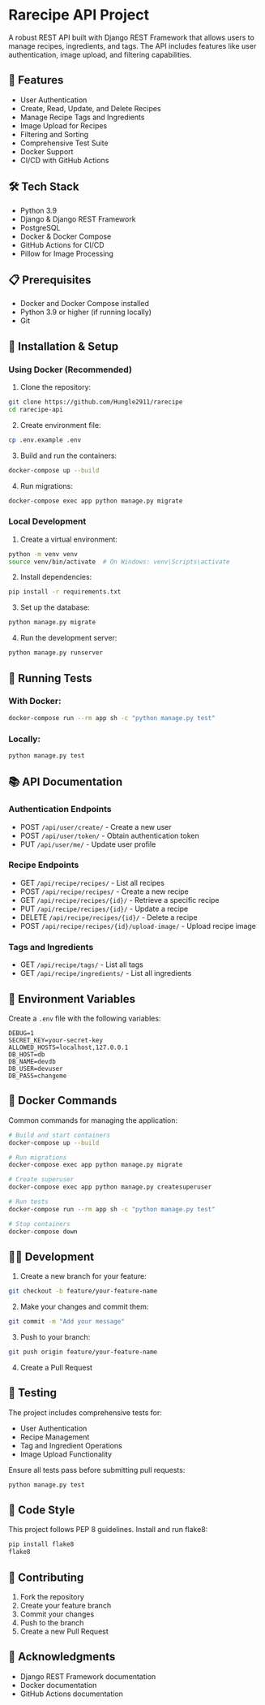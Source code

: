 # Rarecipe API Project

A robust REST API built with Django REST Framework that allows users to manage recipes, ingredients, and tags. The API includes features like user authentication, image upload, and filtering capabilities.

## 🚀 Features

- User Authentication
- Create, Read, Update, and Delete Recipes
- Manage Recipe Tags and Ingredients
- Image Upload for Recipes
- Filtering and Sorting
- Comprehensive Test Suite
- Docker Support
- CI/CD with GitHub Actions

## 🛠 Tech Stack

- Python 3.9
- Django & Django REST Framework
- PostgreSQL
- Docker & Docker Compose
- GitHub Actions for CI/CD
- Pillow for Image Processing

## 📋 Prerequisites

- Docker and Docker Compose installed
- Python 3.9 or higher (if running locally)
- Git

## 🔧 Installation & Setup

### Using Docker (Recommended)

1. Clone the repository:

```bash
git clone https://github.com/Hungle2911/rarecipe
cd rarecipe-api
```

2. Create environment file:

```bash
cp .env.example .env
```

3. Build and run the containers:

```bash
docker-compose up --build
```

4. Run migrations:

```bash
docker-compose exec app python manage.py migrate
```

### Local Development

1. Create a virtual environment:

```bash
python -m venv venv
source venv/bin/activate  # On Windows: venv\Scripts\activate
```

2. Install dependencies:

```bash
pip install -r requirements.txt
```

3. Set up the database:

```bash
python manage.py migrate
```

4. Run the development server:

```bash
python manage.py runserver
```

## 🧪 Running Tests

### With Docker:

```bash
docker-compose run --rm app sh -c "python manage.py test"
```

### Locally:

```bash
python manage.py test
```

## 📚 API Documentation

### Authentication Endpoints

- POST `/api/user/create/` - Create a new user
- POST `/api/user/token/` - Obtain authentication token
- PUT `/api/user/me/` - Update user profile

### Recipe Endpoints

- GET `/api/recipe/recipes/` - List all recipes
- POST `/api/recipe/recipes/` - Create a new recipe
- GET `/api/recipe/recipes/{id}/` - Retrieve a specific recipe
- PUT `/api/recipe/recipes/{id}/` - Update a recipe
- DELETE `/api/recipe/recipes/{id}/` - Delete a recipe
- POST `/api/recipe/recipes/{id}/upload-image/` - Upload recipe image

### Tags and Ingredients

- GET `/api/recipe/tags/` - List all tags
- GET `/api/recipe/ingredients/` - List all ingredients

## 🔐 Environment Variables

Create a `.env` file with the following variables:

```env
DEBUG=1
SECRET_KEY=your-secret-key
ALLOWED_HOSTS=localhost,127.0.0.1
DB_HOST=db
DB_NAME=devdb
DB_USER=devuser
DB_PASS=changeme
```

## 🐳 Docker Commands

Common commands for managing the application:

```bash
# Build and start containers
docker-compose up --build

# Run migrations
docker-compose exec app python manage.py migrate

# Create superuser
docker-compose exec app python manage.py createsuperuser

# Run tests
docker-compose run --rm app sh -c "python manage.py test"

# Stop containers
docker-compose down
```

## 🧑‍💻 Development

1. Create a new branch for your feature:

```bash
git checkout -b feature/your-feature-name
```

2. Make your changes and commit them:

```bash
git commit -m "Add your message"
```

3. Push to your branch:

```bash
git push origin feature/your-feature-name
```

4. Create a Pull Request

## 🧪 Testing

The project includes comprehensive tests for:

- User Authentication
- Recipe Management
- Tag and Ingredient Operations
- Image Upload Functionality

Ensure all tests pass before submitting pull requests:

```bash
python manage.py test
```

## 📝 Code Style

This project follows PEP 8 guidelines. Install and run flake8:

```bash
pip install flake8
flake8
```

## 👥 Contributing

1. Fork the repository
2. Create your feature branch
3. Commit your changes
4. Push to the branch
5. Create a new Pull Request

## 🙏 Acknowledgments

- Django REST Framework documentation
- Docker documentation
- GitHub Actions documentation
